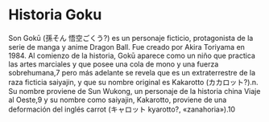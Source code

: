 # Historia Goku

Son Gokū (孫そん 悟空ごくう?) es un personaje ficticio, protagonista de la serie de manga y anime Dragon Ball. 
Fue creado por Akira Toriyama en 1984. Al comienzo de la historia, Gokū aparece como un niño que practica las 
artes marciales y que posee una cola de mono y una fuerza sobrehumana,7​ pero más adelante se revela que es 
un extraterrestre de la raza ficticia saiyajin, y que su nombre original es Kakarotto (カカロット?).n. 
Su nombre proviene de Sun Wukong, un personaje de la historia china Viaje al Oeste,9​ y su nombre como saiyajin, 
Kakarotto, proviene de una deformación del inglés carrot (キャロット kyarotto?, «zanahoria»).10
